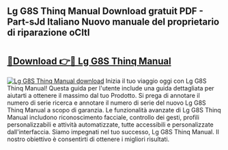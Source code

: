 ## Lg G8S Thinq Manual Download gratuit PDF - Part-sJd Italiano Nuovo manuale del proprietario di riparazione oCItI

# <h2><a href="http://dfgfjk.blite.top/?on=Lg+G8S+Thinq+Manual">🔗Download 👉🔴 Lg G8S Thinq Manual</a></h2>

[![Lg G8S Thinq Manual download](https://i.imgur.com/lujVjoI.png)](http://dfgfjk.blite.top/?on=Lg+G8S+Thinq+Manual)
Inizia il tuo viaggio oggi con Lg G8S Thinq Manual! Questa guida per l'utente include una guida dettagliata per aiutarti a ottenere il massimo dal tuo Prodotto. Si prega di annotare il numero di serie ricerca e annotare il numero di serie del nuovo Lg G8S Thinq Manual a scopo di garanzia. Le funzionalità avanzate di Lg G8S Thinq Manual includono riconoscimento facciale, controllo dei gesti, profili personalizzabili e attività automatizzate, tutte accessibili e personalizzate dall'interfaccia. Siamo impegnati nel tuo successo, Lg G8S Thinq Manual. Il nostro obiettivo è consentirti di ottenere i migliori risultati.
